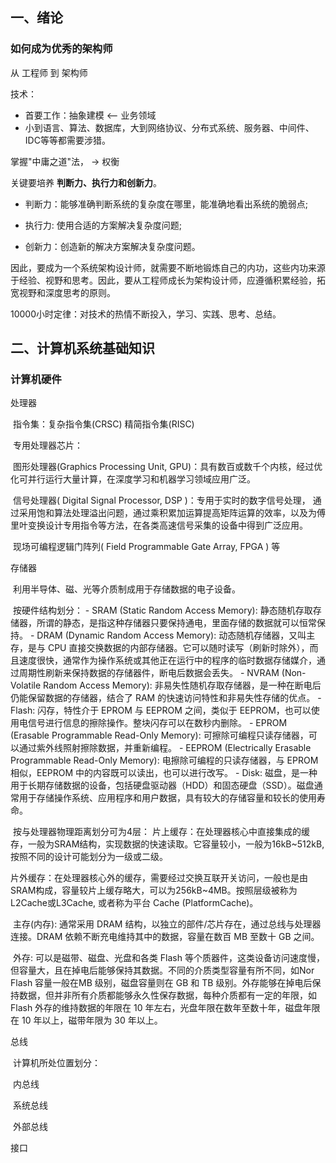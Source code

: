## 一、绪论

### 如何成为优秀的架构师

从 工程师 到 架构师

技术：

* 首要工作：抽象建模  <--  业务领域
* 小到语言、算法、数据库，大到网络协议、分布式系统、服务器、中间件、IDC等等都需要涉猎。



掌握"中庸之道"法， ->  权衡



关键要培养 **判断力、执行力和创新力**。

* 判断力：能够准确判断系统的复杂度在哪里，能准确地看出系统的脆弱点;

* 执行力: 使用合适的方案解决复杂度问题;

* 创新力：创造新的解决方案解决复杂度问题。

因此，要成为一个系统架构设计师，就需要不断地锻炼自己的内功，这些内功来源于经验、视野和思考。因此，要从工程师成长为架构设计师，应遵循积累经验，拓宽视野和深度思考的原则。



10000小时定律：对技术的热情不断投入，学习、实践、思考、总结。



## 二、计算机系统基础知识

### 计算机硬件

处理器

​	指令集：复杂指令集(CRSC) 精简指令集(RISC)

​	专用处理器芯片：

​		图形处理器(Graphics Processing Unit, GPU)：具有数百或数千个内核，经过优化可并行运行大量计算，在深度学习和机器学习领域应用广泛。

​		信号处理器( Digital Signal Processor, DSP )：专用于实时的数字信号处理， 通过采用饱和算法处理溢出问题，通过乘积累加运算提高矩阵运算的效率，以及为傅里叶变换设计专用指令等方法，在各类高速信号采集的设备中得到广泛应用。

​		现场可编程逻辑门阵列( Field Programmable Gate Array, FPGA ) 等

存储器

​	利用半导体、磁、光等介质制成用于存储数据的电子设备。

​	按硬件结构划分：
    - SRAM (Static Random Access Memory): 静态随机存取存储器，所谓的静态，是指这种存储器只要保持通电，里面存储的数据就可以恒常保持。
    - DRAM (Dynamic Random Access Memory): 动态随机存储器，又叫主存，是与 CPU 直接交换数据的内部存储器。它可以随时读写（刷新时除外），而且速度很快，通常作为操作系统或其他正在运行中的程序的临时数据存储媒介，通过周期性刷新来保持数据的存储器件，断电后数据会丢失。
    - NVRAM (Non-Volatile Random Access Memory): 非易失性随机存取存储器，是一种在断电后仍能保留数据的存储器，结合了 RAM 的快速访问特性和非易失性存储的优点。
    - Flash: 闪存，特性介于 EPROM 与 EEPROM 之间，类似于 EEPROM，也可以使用电信号进行信息的擦除操作。整块闪存可以在数秒内删除。
    - EPROM (Erasable Programmable Read-Only Memory): 可擦除可编程只读存储器，可以通过紫外线照射擦除数据，并重新编程。
    - EEPROM (Electrically Erasable Programmable Read-Only Memory): 电擦除可编程的只读存储器，与 EPROM 相似，EEPROM 中的内容既可以读出，也可以进行改写。
    - Disk: 磁盘，是一种用于长期存储数据的设备，包括硬盘驱动器（HDD）和固态硬盘（SSD）。磁盘通常用于存储操作系统、应用程序和用户数据，具有较大的存储容量和较长的使用寿命。


​	按与处理器物理距离划分可为4层：
​		片上缓存：在处理器核心中直接集成的缓存，一般为SRAM结构，实现数据的快速读取。它容量较小，一般为16kB~512kB, 按照不同的设计可能划分为一级或二级。

​		片外缓存：在处理器核心外的缓存，需要经过交换互联开关访问，一般也是由SRAM构成，容量较片上缓存略大，可以为256kB~4MB。按照层级被称为L2Cache或L3Cache, 或者称为平台 Cache (PlatformCache)。

​		主存(内存): 通常采用 DRAM 结构，以独立的部件/芯片存在，通过总线与处理器连接。DRAM 依赖不断充电维持其中的数据，容量在数百 MB 至数十 GB 之间。

​		外存: 可以是磁带、磁盘、光盘和各类 Flash 等个质器件，这类设备访问速度慢，但容量大，且在掉电后能够保持其数据。不同的介质类型容量有所不同，如Nor Flash 容量一般在MB 级别，磁盘容量则在 GB 和 TB 级别。外存能够在掉电后保持数据，但并非所有介质都能够永久性保存数据，每种介质都有一定的年限，如 Flash 外存的维持数据的年限在 10 年左右，光盘年限在数年至数十年，磁盘年限在 10 年以上，磁带年限为 30 年以上。



总线

​	计算机所处位置划分：

​		内总线

​		系统总线

​		外部总线

接口